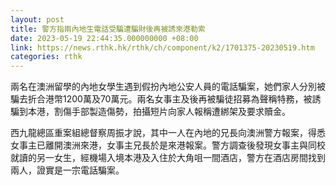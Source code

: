 ```yaml
---
layout: post
title: 警方指兩內地生電話受騙遭騙財後再被誘來港勒索
date: 2023-05-19 22:44:35.000000000 +08:00
link: https://news.rthk.hk/rthk/ch/component/k2/1701375-20230519.htm
categories: rthk
---
```


兩名在澳洲留學的內地女學生遇到假扮內地公安人員的電話騙案，她們家人分別被騙去折合港幣1200萬及70萬元。兩名女事主及後再被騙徒招募為聲稱特務，被誘騙到本港，割傷手部製造傷勢，拍攝短片向家人報稱遭綁架及要求贖金。

西九龍總區重案組總督察周振才說，其中一人在內地的兄長向澳洲警方報案，得悉女事主已離開澳洲來港，女事主兄長於是來港報案。警方調查後發現女事主與同校就讀的另一女生，經機場入境本港及入住於大角咀一間酒店，警方在酒店房間找到兩人，證實是一宗電話騙案。
